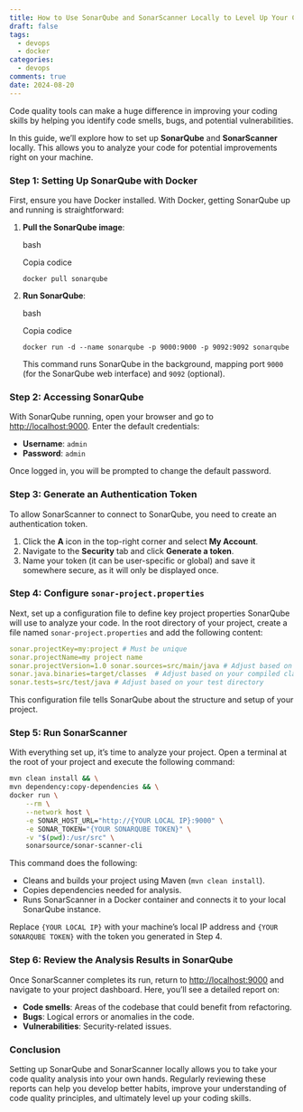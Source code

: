 ```yaml
---
title: How to Use SonarQube and SonarScanner Locally to Level Up Your Code Quality
draft: false
tags:
  - devops
  - docker
categories:
  - devops
comments: true
date: 2024-08-20
---
```

Code quality tools can make a huge difference in improving your coding skills by helping you identify code smells, bugs, and potential vulnerabilities. 

In this guide, we’ll explore how to set up **SonarQube** and **SonarScanner** locally. This allows you to analyze your code for potential improvements right on your machine.

### Step 1: Setting Up SonarQube with Docker

First, ensure you have Docker installed. With Docker, getting SonarQube up and running is straightforward:

1. **Pull the SonarQube image**:
    
    bash
    
    Copia codice
    
    `docker pull sonarqube`
    
2. **Run SonarQube**:
    
    bash
    
    Copia codice
    
    `docker run -d --name sonarqube -p 9000:9000 -p 9092:9092 sonarqube`
    
    This command runs SonarQube in the background, mapping port `9000` (for the SonarQube web interface) and `9092` (optional).
    

### Step 2: Accessing SonarQube

With SonarQube running, open your browser and go to [http://localhost:9000](http://localhost:9000). Enter the default credentials:

- **Username**: `admin`
- **Password**: `admin`

Once logged in, you will be prompted to change the default password.

### Step 3: Generate an Authentication Token

To allow SonarScanner to connect to SonarQube, you need to create an authentication token.

1. Click the **A** icon in the top-right corner and select **My Account**.
2. Navigate to the **Security** tab and click **Generate a token**.
3. Name your token (it can be user-specific or global) and save it somewhere secure, as it will only be displayed once.

### Step 4: Configure `sonar-project.properties`

Next, set up a configuration file to define key project properties SonarQube will use to analyze your code. In the root directory of your project, create a file named `sonar-project.properties` and add the following content:


```yaml
sonar.projectKey=my:project # Must be unique 
sonar.projectName=my project name 
sonar.projectVersion=1.0 sonar.sources=src/main/java # Adjust based on your source directory 
sonar.java.binaries=target/classes  # Adjust based on your compiled classes 
sonar.tests=src/test/java # Adjust based on your test directory
```

This configuration file tells SonarQube about the structure and setup of your project.

### Step 5: Run SonarScanner

With everything set up, it’s time to analyze your project. Open a terminal at the root of your project and execute the following command:

```bash
mvn clean install && \
mvn dependency:copy-dependencies && \
docker run \
    --rm \
    --network host \
    -e SONAR_HOST_URL="http://{YOUR LOCAL IP}:9000" \
    -e SONAR_TOKEN="{YOUR SONARQUBE TOKEN}" \
    -v "$(pwd):/usr/src" \
    sonarsource/sonar-scanner-cli

```

This command does the following:

- Cleans and builds your project using Maven (`mvn clean install`).
- Copies dependencies needed for analysis.
- Runs SonarScanner in a Docker container and connects it to your local SonarQube instance.

Replace `{YOUR LOCAL IP}` with your machine’s local IP address and `{YOUR SONARQUBE TOKEN}` with the token you generated in Step 4.

### Step 6: Review the Analysis Results in SonarQube

Once SonarScanner completes its run, return to [http://localhost:9000](http://localhost:9000) and navigate to your project dashboard. Here, you’ll see a detailed report on:

- **Code smells**: Areas of the codebase that could benefit from refactoring.
- **Bugs**: Logical errors or anomalies in the code.
- **Vulnerabilities**: Security-related issues.

### Conclusion

Setting up SonarQube and SonarScanner locally allows you to take your code quality analysis into your own hands. Regularly reviewing these reports can help you develop better habits, improve your understanding of code quality principles, and ultimately level up your coding skills.